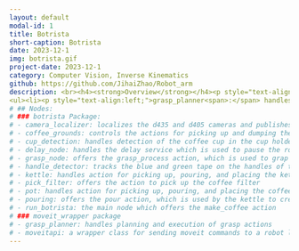 ```yaml
---
layout: default
modal-id: 1
title: Botrista
short-caption: Botrista
date: 2023-12-1
img: botrista.gif
project-date: 2023-12-1
category: Computer Vision, Inverse Kinematics
github: https://github.com/JihaiZhao/Robot_arm
description: <br><h4><strong>Overview</strong></h4><p style="text-align:left;">A collection of ROS2 packages to drive the Emika Franka robot arm to brew a cup of pour over coffee.</p><ul><li><h5 style="text-align:left;">Nodes</h5></li><ul><li><p style="text-align:left;">botrista Package<span>:</span></p></li><ul><li><p style="text-align:left;">camera_localizer<span>:</span> localizes the d435 and d405 cameras and publishes transforms for april tags seen by the cameras from the robot base</p></li><li><p style="text-align:left;">coffee_grounds<span>:</span> controls the actions for picking up and dumping the coffee scoop</p></li><li><p style="text-align:left;">cup_detection<span>:</span> handles detection of the coffee cup in the cup holder and triggers the rest of the routine. also publishes a transform to the top of the coffee cup</p></li><li><p style="text-align:left;">delay_node<span>:</span> handles the delay service which is used to pause the robot for a specified time at certain points in the routine</p></li><li><p style="text-align:left;">grasp_node<span>:</span> offers the grasp_process action, which is used to grap the "standard" handle used for the kettle, pot, and filter</p></li><li><p style="text-align:left;">handle_detector<span>:</span> tracks the blue and green tape on the handles of the objects using the d405 camera and publishes a tf for the object handle</p></li><li><p style="text-align:left;">kettle<span>:</span> handles action for picking up, pouring, and placing the kettle</p></li><li><p style="text-align:left;">pick_filter<span>:</span> offers the action to pick up the coffee filter</p></li><li><p style="text-align:left;">pot<span>:</span> handles action for picking up, pouring, and placing the coffee pot</p></li><li><p style="text-align:left;">pouring<span>:</span> offers the pour action, which is used by the kettle to create spiral motions</p></li><li><p style="text-align:left;">run_botrista<span>:</span> the main node which offers the make_coffee action</p></li></ul><li><p style="text-align:left;">botrista Package<span>:</span></p></li>
<ul><li><p style="text-align:left;">grasp_planner<span>:</span> handles planning and execution of grasp actions</p></li><li><p style="text-align:left;">moveitapi<span>:</span> a wrapper class for sending moveit commands to a robot like the Franka</p></li></ul></ul></ul>
# ## Nodes:
# ### botrista Package:
# - camera_localizer: localizes the d435 and d405 cameras and publishes transforms for april tags seen by the cameras from the robot base
# - coffee_grounds: controls the actions for picking up and dumping the coffee scoop
# - cup_detection: handles detection of the coffee cup in the cup holder and triggers the rest of the routine. also publishes a transform to the top of the coffee cup
# - delay_node: handles the delay service which is used to pause the robot for a specified time at certain points in the routine
# - grasp_node: offers the grasp_process action, which is used to grap the "standard" handle used for the kettle, pot, and filter
# - handle_detector: tracks the blue and green tape on the handles of the objects using the d405 camera and publishes a tf for the object handle
# - kettle: handles action for picking up, pouring, and placing the kettle
# - pick_filter: offers the action to pick up the coffee filter
# - pot: handles action for picking up, pouring, and placing the coffee pot
# - pouring: offers the pour action, which is used by the kettle to create spiral motions
# - run_botrista: the main node which offers the make_coffee action
# ### moveit_wrapper package
# - grasp_planner: handles planning and execution of grasp actions
# - moveitapi: a wrapper class for sending moveit commands to a robot like the Franka
---
```

